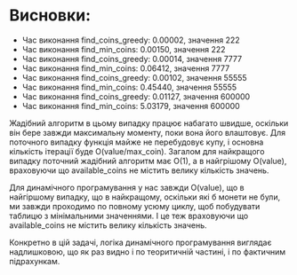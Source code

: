 # Висновки:

- Час виконання find_coins_greedy: 0.00002, значення 222
- Час виконання find_min_coins: 0.00150, значення 222
- Час виконання find_coins_greedy: 0.00014, значення 7777
- Час виконання find_min_coins: 0.06412, значення 7777
- Час виконання find_coins_greedy: 0.00102, значення 55555
- Час виконання find_min_coins: 0.45440, значення 55555
- Час виконання find_coins_greedy: 0.01127, значення 600000
- Час виконання find_min_coins: 5.03179, значення 600000

Жадібний алгоритм в цьому випадку працює набагато швидше, оскільки він бере завжди максимальну моменту, поки вона його влаштовує. Для поточного випадку функція майже не перебудовує купу, і основна кількість ітерації буде O(value/max_coin). Загалом для найкращого випадку поточний жадібний алгоритм має O(1), а в найгрішому O(value), враховуючи що available_coins не містить велику кількість значень.

Для динамічного програмування у нас завжди O(value), що в найгіршому випадку, що в найкращому, оскільки які б монети не були, ми завжди проходимо по повному усюму циклу, щоб побудувати таблицю з мінімальними значеннями. І це теж враховуючи що available_coins не містить велику кількість значень.

Конкретно в цій задачі, логіка динамічного програмування виглядає надлишковою, що як раз видно і по теоритичній частині, і по фактичним підрахункам.